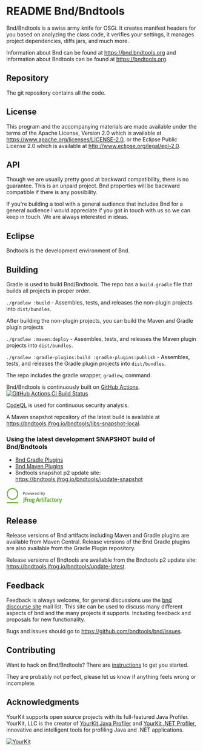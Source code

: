 # README Bnd/Bndtools

Bnd/Bndtools is a swiss army knife for OSGi. It creates manifest headers for you based on analyzing the class code, it verifies your settings, it manages project dependencies, diffs jars, and much more.

Information about Bnd can be found at <https://bnd.bndtools.org> and information about Bndtools can be found at <https://bndtools.org>.

## Repository

The git repository contains all the code.

## License

This program and the accompanying materials are made available under the terms of the Apache License, Version 2.0 which is available at <https://www.apache.org/licenses/LICENSE-2.0>, or the Eclipse Public License 2.0 which is available at <http://www.eclipse.org/legal/epl-2.0>.

## API

Though we are usually pretty good at backward compatibility, there is no guarantee.
This is an unpaid project. Bnd properties will be backward compatible if there is any possibility.

If you're building a tool with a general audience  that includes Bnd for a general audience I would appreciate if you got in touch with us so we can keep in touch. We are always interested in ideas.

## Eclipse

Bndtools is the development environment of Bnd.

## Building

Gradle is used to build Bnd/Bndtools.
The repo has a `build.gradle` file that builds all projects in proper order.

`./gradlew :build` - Assembles, tests, and releases the non-plugin projects into `dist/bundles`.

After building the non-plugin projects, you can build the Maven and Gradle plugin projects

`./gradlew :maven:deploy` - Assembles, tests, and releases the Maven plugin projects into `dist/bundles`.

`./gradlew :gradle-plugins:build :gradle-plugins:publish` - Assembles, tests, and releases the Gradle plugin projects into `dist/bundles`.

The repo includes the gradle wrapper, `gradlew`, command.

Bnd/Bndtools is continuously built on [GitHub Actions](https://github.com/bndtools/bnd/actions?query=workflow%3A%22CI%20Build%22).
[![GitHub Actions CI Build Status](https://github.com/bndtools/bnd/workflows/CI%20Build/badge.svg)](https://github.com/bndtools/bnd/actions?query=workflow%3A%22CI%20Build%22)

[CodeQL](https://github.com/bndtools/bnd/security/code-scanning?query=tool%3ACodeQL) is used for continuous security analysis.

A Maven snapshot repository of the latest build is available at <https://bndtools.jfrog.io/bndtools/libs-snapshot-local>.

### Using the latest development SNAPSHOT build of Bnd/Bndtools

* [Bnd Gradle Plugins](gradle-plugins/README.md#using-the-latest-development-snapshot-build-of-the-bnd-gradle-plugins)
* [Bnd Maven Plugins](maven/README.md#using-the-latest-development-snapshot-build-of-the-bnd-maven-plugins)
* Bndtools snapshot p2 update site: <https://bndtools.jfrog.io/bndtools/update-snapshot>

![Powered by Artifactory](https://github.com/bndtools/bnd/raw/master/docs/img/Powered-by-artifactory_04.png)

## Release

Release versions of Bnd artifacts including Maven and Gradle plugins are available from Maven Central. Release versions of the Bnd Gradle plugins are also available from the Gradle Plugin repository.

Release versions of Bndtools are available from the Bndtools p2 update site: <https://bndtools.jfrog.io/bndtools/update-latest>.

## Feedback

Feedback is always welcome, for general discussions use the [bnd discourse site](https://bnd.discourse.group) mail list. This site can be used to discuss many different aspects of bnd and the many projects it supports. Including feedback and proposals for new functionality.

Bugs and issues should go to <https://github.com/bndtools/bnd/issues>.


## Contributing

Want to hack on Bnd/Bndtools? There are [instructions](CONTRIBUTING.md) to get you started.

They are probably not perfect, please let us know if anything feels wrong or incomplete.

## Acknowledgments

YourKit supports open source projects with its full-featured Java Profiler. YourKit, LLC is the creator of [YourKit Java Profiler](https://www.yourkit.com/java/profiler/index.jsp) and [YourKit .NET Profiler](https://www.yourkit.com/.net/profiler/index.jsp), innovative and intelligent tools for profiling Java and .NET applications.

[![YourKit](https://www.yourkit.com/images/yklogo.png)](https://www.yourkit.com/)

